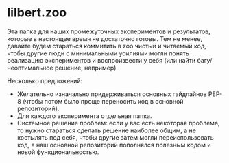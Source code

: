 # lilbert.zoo

Эта папка для наших промежуточных экспериментов и результатов, которые в настоящее время не достаточно готовы. Тем не менее, давайте будем стараться коммитить в zoo чистый и читаемый код, чтобы другие люди с минимальными усилиями могли понять реализацию экспериментов и воспроизвести у себя (или найти багу/неоптимальное решение, например).

Несколько предложений:

- Желательно изначально придерживаться основных гайдлайнов PEP-8 (чтобы потом было проще переносить код в основной репозиторий).
- Для каждого эксперимента отдельная папка.
- Системное решение проблем: если у вас есть некоторая проблема, то нужно стараться сделать решение наиболее общим, а не костылять под себя, чтобы другие затем могли переиспользовать код, а наш основной репозиторий пополнялся полезным кодом и новой функциональностью.
